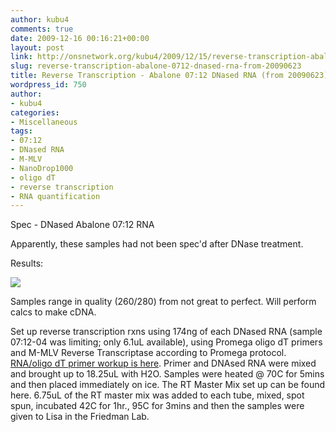 ```yaml
---
author: kubu4
comments: true
date: 2009-12-16 00:16:21+00:00
layout: post
link: http://onsnetwork.org/kubu4/2009/12/15/reverse-transcription-abalone-0712-dnased-rna-from-20090623/
slug: reverse-transcription-abalone-0712-dnased-rna-from-20090623
title: Reverse Transcription - Abalone 07:12 DNased RNA (from 20090623)
wordpress_id: 750
author:
- kubu4
categories:
- Miscellaneous
tags:
- 07:12
- DNased RNA
- M-MLV
- NanoDrop1000
- oligo dT
- reverse transcription
- RNA quantification
---
```


Spec - DNased Abalone 07:12 RNA

Apparently, these samples had not been spec'd after DNase treatment.

Results:

![](http://eagle.fish.washington.edu/Arabidopsis/RNA%20Spec%20Readings/20091215%20DNased%20RNA%20SJW.jpg)

Samples range in quality (260/280) from not great to perfect. Will perform calcs to make cDNA.



Set up reverse transcription rxns using 174ng of each DNased RNA (sample 07:12-04 was limiting; only 6.1uL available), using Promega oligo dT primers and M-MLV Reverse Transcriptase according to Promega protocol. [RNA/oligo dT primer workup is here](mailto:Primer%20and%20DNAsed%20RNA%20were%20mixed%20and%20brought%20up%20to%2018.25uL%20with%20H2O.%20Samples%20were%20heated%20@%2070C%20for%205mins%20and%20then%20placed%20immediately%20on%20ice.). Primer and DNAsed RNA were mixed and brought up to 18.25uL with H2O. Samples were heated @ 70C for 5mins and then placed immediately on ice. The RT Master Mix set up can be found here. 6.75uL of the RT master mix was added to each tube, mixed, spot spun, incubated 42C for 1hr., 95C for 3mins and then the samples were given to Lisa in the Friedman Lab.
